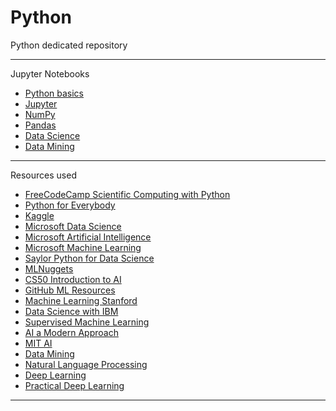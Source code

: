 # Python

Python dedicated repository

---

Jupyter Notebooks
- [Python basics](/Notebooks/Python.ipynb)
- [Jupyter](/Notebooks/Jupyter.ipynb)
- [NumPy](/Notebooks/NumPy.ipynb)
- [Pandas](/Notebooks/Pandas.ipynb)
- [Data Science](/Notebooks/DataScience.ipynb)
- [Data Mining](/Notebooks/DataMining.ipynb)

---

Resources used
- [FreeCodeCamp Scientific Computing with Python](https://www.freecodecamp.org/learn/scientific-computing-with-python/)
- [Python for Everybody](https://www.py4e.com)
- [Kaggle](https://www.kaggle.com)
- [Microsoft Data Science](https://microsoft.github.io/Data-Science-For-Beginners/#/?id=data-science-for-beginners-a-curriculum)
- [Microsoft Artificial Intelligence](https://microsoft.github.io/AI-For-Beginners/?id=are-you-a-student)
- [Microsoft Machine Learning](https://microsoft.github.io/ML-For-Beginners/#/?id=pdfs)
- [Saylor Python for Data Science](https://learn.saylor.org/course/view.php?id=504)
- [MLNuggets](https://www.machinelearningnuggets.com)
- [CS50 Introduction to AI](https://pll.harvard.edu/course/cs50s-introduction-artificial-intelligence-python)
- [GitHub ML Resources](https://github.com/dair-ai/ML-YouTube-Courses)
- [Machine Learning Stanford](https://www.coursera.org/specializations/machine-learning-introduction)
- [Data Science with IBM](https://www.coursera.org/specializations/advanced-data-science-ibm)
- [Supervised Machine Learning](https://www.coursera.org/learn/machine-learning)
- [AI a Modern Approach](https://web.cs.ucla.edu/~srinath/static/pdfs/AIMA.pdf)
- [MIT AI](https://ocw.mit.edu/courses/6-034-artificial-intelligence-fall-2010/pages/readings/)
- [Data Mining](/Notebooks/DataMining.ipynb)
- [Natural Language Processing](https://huggingface.co/learn/nlp-course/chapter0/1?fw=pt)
- [Deep Learning](https://d2l.ai/)
- [Practical Deep Learning](https://course.fast.ai/)

---


